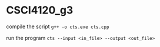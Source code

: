 # CSCI4120_g3

compile the script
```g++ -o cts.exe cts.cpp```

run the program
```cts --input <in_file> --output <out_file>```
